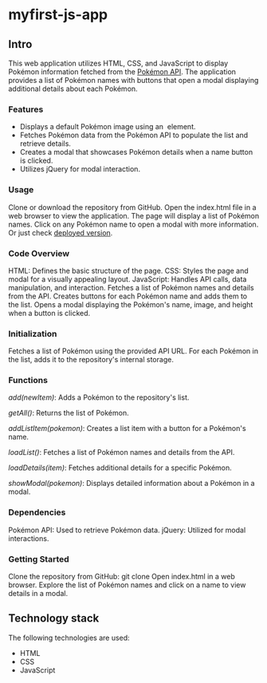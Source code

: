 # myfirst-js-app
 
## Intro

This web application utilizes HTML, CSS, and JavaScript to display Pokémon information fetched from the [Pokémon API](https://pokeapi.co/). The application provides a list of Pokémon names with buttons that open a modal displaying additional details about each Pokémon.

### Features
- Displays a default Pokémon image using an <img> element.
- Fetches Pokémon data from the Pokémon API to populate the list and retrieve details.
- Creates a modal that showcases Pokémon details when a name button is clicked.
- Utilizes jQuery for modal interaction.
### Usage
Clone or download the repository from GitHub.
Open the index.html file in a web browser to view the application.
The page will display a list of Pokémon names.
Click on any Pokémon name to open a modal with more information. Or just check [deployed version](https://kamilaut.github.io/myfirst-js-app/).
### Code Overview
HTML: Defines the basic structure of the page.
CSS: Styles the page and modal for a visually appealing layout.
JavaScript: Handles API calls, data manipulation, and interaction.
Fetches a list of Pokémon names and details from the API.
Creates buttons for each Pokémon name and adds them to the list.
Opens a modal displaying the Pokémon's name, image, and height when a button is clicked.
### Initialization
Fetches a list of Pokémon using the provided API URL.
For each Pokémon in the list, adds it to the repository's internal storage.
### Functions
_add(newItem)_: Adds a Pokémon to the repository's list.


_getAll()_: Returns the list of Pokémon.


_addListItem(pokemon)_: Creates a list item with a button for a Pokémon's name.


_loadList()_: Fetches a list of Pokémon names and details from the API.


_loadDetails(item)_: Fetches additional details for a specific Pokémon.


_showModal(pokemon)_: Displays detailed information about a Pokémon in a modal.
### Dependencies
Pokémon API: Used to retrieve Pokémon data.
jQuery: Utilized for modal interactions.
### Getting Started
Clone the repository from GitHub: git clone <repository-url>
Open index.html in a web browser.
Explore the list of Pokémon names and click on a name to view details in a modal.

## Technology stack
The following technologies are used:
- HTML
- CSS
- JavaScript
